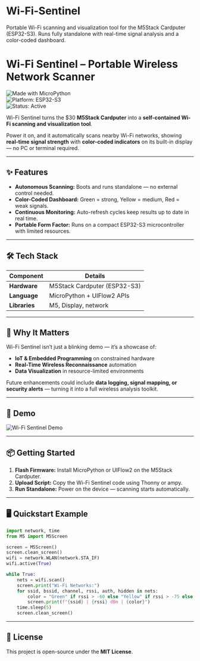 # Wi-Fi-Sentinel
Portable Wi-Fi scanning and visualization tool for the M5Stack Cardputer (ESP32-S3). Runs fully standalone with real-time signal analysis and a color-coded dashboard.

# Wi-Fi Sentinel – Portable Wireless Network Scanner  

![Made with MicroPython](https://img.shields.io/badge/Made%20with-MicroPython-blue)  
![Platform: ESP32-S3](https://img.shields.io/badge/Platform-ESP32--S3-green)  
![Status: Active](https://img.shields.io/badge/Status-Active-brightgreen)  

Wi-Fi Sentinel turns the $30 **M5Stack Cardputer** into a **self-contained Wi-Fi scanning and visualization tool**.  

Power it on, and it automatically scans nearby Wi-Fi networks, showing **real-time signal strength** with **color-coded indicators** on its built-in display — no PC or terminal required.  

---

## ✨ Features  

- **Autonomous Scanning:** Boots and runs standalone — no external control needed.  
- **Color-Coded Dashboard:** Green = strong, Yellow = medium, Red = weak signals.  
- **Continuous Monitoring:** Auto-refresh cycles keep results up to date in real time.  
- **Portable Form Factor:** Runs on a compact ESP32-S3 microcontroller with limited resources.  

---

## 🛠 Tech Stack  

| Component     | Details                         |
|---------------|---------------------------------|
| **Hardware**   | M5Stack Cardputer (ESP32-S3)     |
| **Language**   | MicroPython + UIFlow2 APIs       |
| **Libraries**  | M5, Display, network             |

---

## 🚀 Why It Matters  

Wi-Fi Sentinel isn’t just a blinking demo — it’s a showcase of:  

- **IoT & Embedded Programming** on constrained hardware  
- **Real-Time Wireless Reconnaissance** automation  
- **Data Visualization** in resource-limited environments  

Future enhancements could include **data logging, signal mapping, or security alerts** — turning it into a full wireless analysis toolkit.  

---

## 📸 Demo  
  
![Wi-Fi Sentinel Demo](https://raw.githubusercontent.com/ViM1C/Wi-Fi_Sentinel/main/1000003953.jpg)



  

---

## 📦 Getting Started  

1. **Flash Firmware:** Install MicroPython or UIFlow2 on the M5Stack Cardputer.  
2. **Upload Script:** Copy the Wi-Fi Sentinel code using Thonny or ampy.  
3. **Run Standalone:** Power on the device — scanning starts automatically.  

---

## 🖥 Quickstart Example  

```python
import network, time
from M5 import M5Screen

screen = M5Screen()
screen.clean_screen()
wifi = network.WLAN(network.STA_IF)
wifi.active(True)

while True:
    nets = wifi.scan()
    screen.print("Wi-Fi Networks:")
    for ssid, bssid, channel, rssi, auth, hidden in nets:
        color = "Green" if rssi > -60 else "Yellow" if rssi > -75 else "Red"
        screen.print(f"{ssid} | {rssi} dBm | {color}")
    time.sleep(5)
    screen.clean_screen()
```

---

## 📜 License  

This project is open-source under the **MIT License**.  


